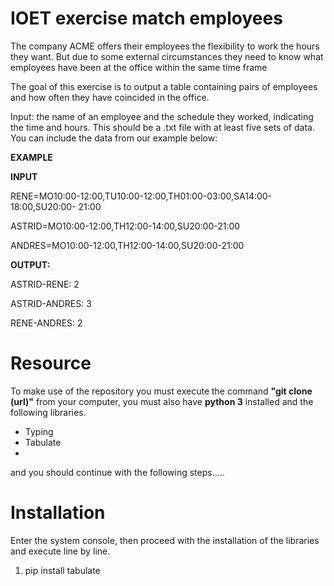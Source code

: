 # IOET exercise match employees

The company ACME offers their employees the flexibility to work the hours they want. But due to some external circumstances they need to know what employees have been at the office within the same time frame

The goal of this exercise is to output a table containing pairs of employees and how often they have coincided in the office.

Input: the name of an employee and the schedule they worked, indicating the time and hours. This should be a .txt file with at least five sets of data. You can include the data from our example below:

**EXAMPLE**

**INPUT**

RENE=MO10:00-12:00,TU10:00-12:00,TH01:00-03:00,SA14:00-18:00,SU20:00- 21:00

ASTRID=MO10:00-12:00,TH12:00-14:00,SU20:00-21:00

ANDRES=MO10:00-12:00,TH12:00-14:00,SU20:00-21:00

**OUTPUT:**

ASTRID-RENE: 2

ASTRID-ANDRES: 3

RENE-ANDRES: 2


# Resource

To make use of the repository you must execute the command **"git clone (url)"** from your computer, you must also have **python 3** installed and the following libraries.

 - Typing
 - Tabulate
 - 
 and you should continue with the following steps.....
 
# Installation
Enter the system console, then proceed with the installation of the libraries and execute line by line.
1. pip install tabulate

